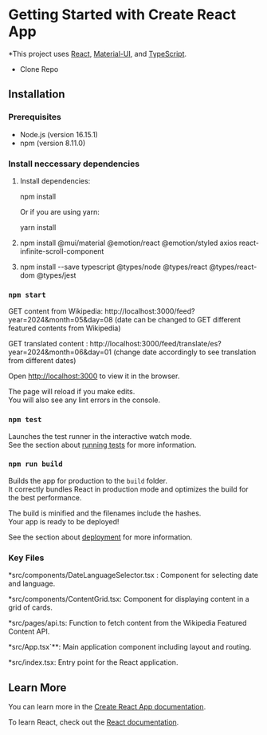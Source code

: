 # Getting Started with Create React App


*This project uses [React](https://reactjs.org/), [Material-UI](https://mui.com/), 
and [TypeScript](https://www.typescriptlang.org/).

* Clone Repo 

## Installation

### Prerequisites

- Node.js (version 16.15.1)
- npm (version 8.11.0) 



### Install neccessary dependencies


1. Install dependencies:

    npm install
    
    Or if you are using yarn:
   
    yarn install
    
2. npm install @mui/material @emotion/react @emotion/styled axios react-infinite-scroll-component


3. npm install --save typescript @types/node @types/react @types/react-dom @types/jest


### `npm start`


GET content from Wikipedia: http://localhost:3000/feed?year=2024&month=05&day=08 
(date can be changed to GET different featured contents from Wikipedia)

GET translated content : http://localhost:3000/feed/translate/es?year=2024&month=06&day=01
(change date accordingly to see translation from different dates)

Open [http://localhost:3000](http://localhost:3000) to view it in the browser.

The page will reload if you make edits.\
You will also see any lint errors in the console.

### `npm test`

Launches the test runner in the interactive watch mode.\
See the section about [running tests](https://facebook.github.io/create-react-app/docs/running-tests) for more information.

### `npm run build`

Builds the app for production to the `build` folder.\
It correctly bundles React in production mode and optimizes the build for the best performance.

The build is minified and the filenames include the hashes.\
Your app is ready to be deployed!

See the section about [deployment](https://facebook.github.io/create-react-app/docs/deployment) for more information.

### Key Files

*src/components/DateLanguageSelector.tsx : Component for selecting date and language.

*src/components/ContentGrid.tsx: Component for displaying content in a grid of cards.

*src/pages/api.ts: Function to fetch content from the Wikipedia Featured Content API.

*src/App.tsx`**: Main application component including layout and routing.

*src/index.tsx: Entry point for the React application.


## Learn More

You can learn more in the [Create React App documentation](https://facebook.github.io/create-react-app/docs/getting-started).

To learn React, check out the [React documentation](https://reactjs.org/).
